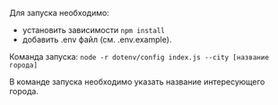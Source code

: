 Для запуска необходимо:
- установить зависимости `npm install`
- добавить .env файл (см. .env.example).

Команда запуска:
`node -r dotenv/config index.js --city [название города]`

В команде запуска необходимо указать название интересующего города.